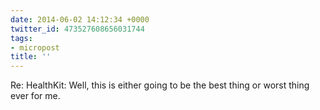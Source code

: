 ```yaml
---
date: 2014-06-02 14:12:34 +0000
twitter_id: 473527608656031744
tags:
- micropost
title: ''
---
```


Re: HealthKit: Well, this is either going to be the best thing or worst thing ever for me.
